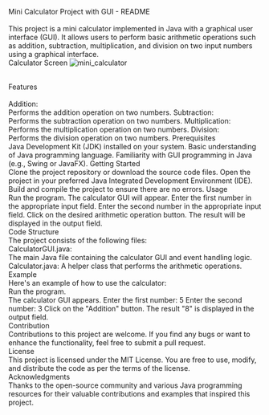 Mini Calculator Project with GUI - README
<br>
<br>
This project is a mini calculator implemented in Java with a graphical user interface (GUI). It allows users to perform basic arithmetic operations such as addition, subtraction, multiplication, and division on two input numbers using a graphical interface.
<br>
Calculator Screen
![mini_calculator](https://github.com/lrkaushal/mini_calculator.github.io/assets/73939193/28668b7b-a673-4531-bdc8-bb2dddb31f51)

<br>
Features
<br>
<br>
Addition:
<br>
Performs the addition operation on two numbers.
Subtraction:
<br>
Performs the subtraction operation on two numbers.
Multiplication:
<br>
Performs the multiplication operation on two numbers.
Division:
<br>
Performs the division operation on two numbers.
Prerequisites
<br>
Java Development Kit (JDK) installed on your system.
Basic understanding of Java programming language.
Familiarity with GUI programming in Java (e.g., Swing or JavaFX).
Getting Started
<br>
Clone the project repository or download the source code files.
Open the project in your preferred Java Integrated Development Environment (IDE).
Build and compile the project to ensure there are no errors.
Usage
<br>
Run the program.
The calculator GUI will appear.
Enter the first number in the appropriate input field.
Enter the second number in the appropriate input field.
Click on the desired arithmetic operation button.
The result will be displayed in the output field.
<br>
Code Structure
<br>
The project consists of the following files:
<br>
CalculatorGUI.java: 
<br>
The main Java file containing the calculator GUI and event handling logic.
Calculator.java: A helper class that performs the arithmetic operations.
<br>
Example
<br>
Here's an example of how to use the calculator:
<br>
Run the program.
<br>
The calculator GUI appears.
Enter the first number: 5
Enter the second number: 3
Click on the "Addition" button.
The result "8" is displayed in the output field.
<br>
Contribution
<br>
Contributions to this project are welcome. If you find any bugs or want to enhance the functionality, feel free to submit a pull request.

<br>
License
<br>
This project is licensed under the MIT License. You are free to use, modify, and distribute the code as per the terms of the license.

<br>
Acknowledgments
<br>
Thanks to the open-source community and various Java programming resources for their valuable contributions and examples that inspired this project.
